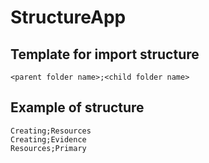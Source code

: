 # StructureApp

## Template for import structure

```<parent folder name>;<child folder name>```

## Example of structure

```
Creating;Resources
Creating;Evidence
Resources;Primary
```
